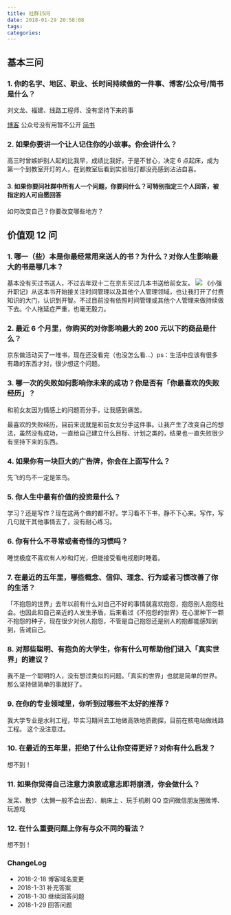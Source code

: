 ```yaml
---
title: 社群15问
date: 2018-01-29 20:58:08
tags:
categories:
---
```


## 基本三问

### 1. 你的名字、地区、职业、长时间持续做的一件事、博客/公众号/简书 是什么？

刘文龙、福建、线路工程师、没有坚持下来的事
<!--more-->
[博客](http://blog.syaoran.me/)
公众号没有用暂不公开
[简书](https://www.jianshu.com/u/f147b6fa559d)

### 2. 如果你要讲一个让人记住你的小故事。你会讲什么？

高三时曾嫉妒别人起的比我早，成绩比我好。于是不甘心，决定 6 点起床，成为第一个到教室开灯的人，在到教室后看到实验班灯都没亮感到沾沾自喜。

#### 3. 如果你要问社群中所有人一个问题，你要问什么？可特别指定三个人回答，被指定的人可自愿回答

如何改变自己？你要改变哪些地方？

## 价值观 12 问

### 1. 哪一（些）本是你最经常用来送人的书？为什么？对你人生影响最大的书是哪几本？

基本没有买过书送人，不过去年双十二在京东买过几本书送给前女友。
![](https://blgo-1258469251.file.myqcloud.com/20180129091721420.png?imageMogr2/strip)
《小强升职记》从这本书开始接关注时间管理以及其他个人管理领域，也让我打开了付费知识的大门，认识到开智。不过目前没有依照时间管理或其他个人管理来做持续做下去。个人拖延症严重，也毫无毅力。

### 2. 最近 6 个月里，你购买的对你影响最大的 200 元以下的商品是什么？

京东做活动买了一堆书，现在还没看完（也没怎么看...）ps：生活中应该有很多有趣的东西才对，很少想这个问题。

### 3. 哪一次的失败如何影响你未来的成功？你是否有「你最喜欢的失败经历」？

和前女友因为情感上的问题而分手，让我感到痛苦。

最喜欢的失败经历，目前来说就是和前女友分手这件事。让我产生了改变自己的想法，虽然没有成功，一直给自己建立什么目标、计划之类的，结果也一直失败很少有坚持下来的东西。

### 4. 如果你有一块巨大的广告牌，你会在上面写什么？

先飞的鸟不一定是笨鸟。

### 5. 你人生中最有价值的投资是什么？

学习？还是写作？现在这两个做的都不好。学习看不下书，静不下心来。写作，写几句就干其他事情去了，没有耐心练习。

### 6.  你有什么不寻常或者奇怪的习惯吗？

睡觉极度不喜欢有人吵和灯光，但能接受看电视剧时睡着。

### 7. 在最近的五年里，哪些概念、信仰、理念、行为或者习惯改善了你的生活？

「不抱怨的世界」去年以前有什么对自己不好的事情就喜欢抱怨，抱怨别人抱怨社会。也因此和自己亲近的人发生矛盾，后来看过《不抱怨的世界》在心里种下一颗不抱怨的种子，现在很少对别人抱怨，不管是自己抱怨还是别人的抱都能感知到到，告诫自己。

### 8. 对那些聪明、有抱负的大学生，你有什么可帮助他们进入「真实世界」的建议？

我不是一个聪明的人，没有想过类似的问题。「真实的世界」也就是简单的世界。那么坚持做简单的事就好了。

### 9. 在你的专业领域里，你听到过哪些不太好的推荐？

我大学专业是水利工程，毕实习期间去工地做高铁地质勘探，目前在核电站做线路工程。
这个没注意过。

### 10. 在最近的五年里，拒绝了什么让你变得更好？对你有什么启发？

想不到！

### 11. 如果你觉得自己注意力涣散或意志即将崩溃，你会做什么？

发呆、散步（太懒一般不会出去）、躺床上 、玩手机刷 QQ 空间微信朋友圈微博、玩游戏

### 12. 在什么重要问题上你有与众不同的看法？

想不到！

### ChangeLog

- 2018-2-18 博客域名变更
- 2018-1-31 补充答案
- 2018-1-30 继续回答问题
- 2018-1-29 回答问题
